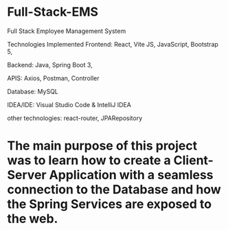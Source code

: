# Full-Stack-EMS
Full Stack Employee Management System

Technologies Implemented
Frontend: React, Vite JS, JavaScript, Bootstrap 5,

Backend: Java, Spring Boot 3, 

APIS: Axios, Postman, Controller

Database: MySQL

IDEA/IDE: Visual Studio Code & IntelliJ IDEA

other technologies: react-router, JPARepository

# The main purpose of this project was to learn how to create a Client-Server Application with a seamless connection to the Database and how the Spring Services are exposed to the web.

